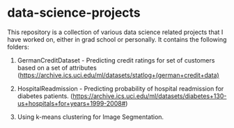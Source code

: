 # data-science-projects

This repository is a collection of various data science related projects that I have worked on, either in grad school or personally. It contains the following folders:

1. GermanCreditDataset - Predicting credit ratings for set of customers based on a set of attributes (https://archive.ics.uci.edu/ml/datasets/statlog+(german+credit+data)

2. HospitalReadmission - Predicting probability of hospital readmission for diabetes patients.
(https://archive.ics.uci.edu/ml/datasets/diabetes+130-us+hospitals+for+years+1999-2008#)

3. Using k-means clustering for Image Segmentation.
